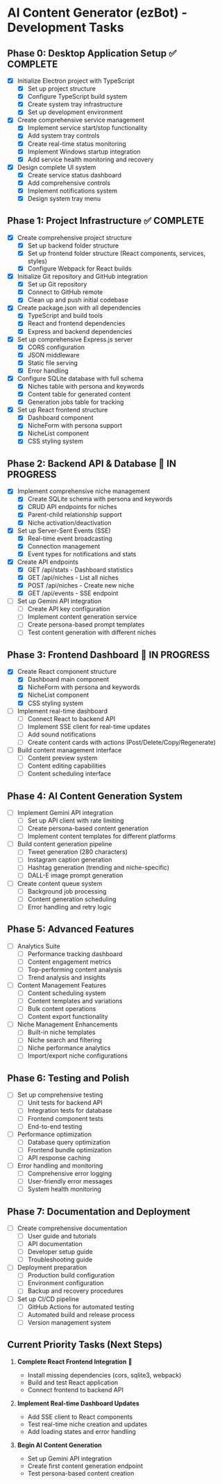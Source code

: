 # AI Content Generator (ezBot) - Development Tasks

## Phase 0: Desktop Application Setup ✅ COMPLETE
- [x] Initialize Electron project with TypeScript
  - [x] Set up project structure
  - [x] Configure TypeScript build system
  - [x] Create system tray infrastructure
  - [x] Set up development environment
- [x] Create comprehensive service management
  - [x] Implement service start/stop functionality
  - [x] Add system tray controls
  - [x] Create real-time status monitoring
  - [x] Implement Windows startup integration
  - [x] Add service health monitoring and recovery
- [x] Design complete UI system
  - [x] Create service status dashboard
  - [x] Add comprehensive controls
  - [x] Implement notifications system
  - [x] Design system tray menu

## Phase 1: Project Infrastructure ✅ COMPLETE
- [x] Create comprehensive project structure
  - [x] Set up backend folder structure
  - [x] Set up frontend folder structure (React components, services, styles)
  - [x] Configure Webpack for React builds
- [x] Initialize Git repository and GitHub integration
  - [x] Set up Git repository
  - [x] Connect to GitHub remote
  - [x] Clean up and push initial codebase
- [x] Create package.json with all dependencies
  - [x] TypeScript and build tools
  - [x] React and frontend dependencies
  - [x] Express and backend dependencies
- [x] Set up comprehensive Express.js server
  - [x] CORS configuration
  - [x] JSON middleware
  - [x] Static file serving
  - [x] Error handling
- [x] Configure SQLite database with full schema
  - [x] Niches table with persona and keywords
  - [x] Content table for generated content
  - [x] Generation jobs table for tracking
- [x] Set up React frontend structure
  - [x] Dashboard component
  - [x] NicheForm with persona support
  - [x] NicheList component
  - [x] CSS styling system

## Phase 2: Backend API & Database 🚧 IN PROGRESS
- [x] Implement comprehensive niche management
  - [x] Create SQLite schema with persona and keywords
  - [x] CRUD API endpoints for niches
  - [x] Parent-child relationship support
  - [x] Niche activation/deactivation
- [x] Set up Server-Sent Events (SSE)
  - [x] Real-time event broadcasting
  - [x] Connection management
  - [x] Event types for notifications and stats
- [x] Create API endpoints
  - [x] GET /api/stats - Dashboard statistics
  - [x] GET /api/niches - List all niches
  - [x] POST /api/niches - Create new niche
  - [x] GET /api/events - SSE endpoint
- [ ] Set up Gemini API integration
  - [ ] Create API key configuration
  - [ ] Implement content generation service
  - [ ] Create persona-based prompt templates
  - [ ] Test content generation with different niches

## Phase 3: Frontend Dashboard 🚧 IN PROGRESS
- [x] Create React component structure
  - [x] Dashboard main component
  - [x] NicheForm with persona and keywords
  - [x] NicheList component
  - [x] CSS styling system
- [ ] Implement real-time dashboard
  - [ ] Connect React to backend API
  - [ ] Implement SSE client for real-time updates
  - [ ] Add sound notifications
  - [ ] Create content cards with actions (Post/Delete/Copy/Regenerate)
- [ ] Build content management interface
  - [ ] Content preview system
  - [ ] Content editing capabilities
  - [ ] Content scheduling interface

## Phase 4: AI Content Generation System
- [ ] Implement Gemini API integration
  - [ ] Set up API client with rate limiting
  - [ ] Create persona-based content generation
  - [ ] Implement content templates for different platforms
- [ ] Build content generation pipeline
  - [ ] Tweet generation (280 characters)
  - [ ] Instagram caption generation
  - [ ] Hashtag generation (trending and niche-specific)
  - [ ] DALL-E image prompt generation
- [ ] Create content queue system
  - [ ] Background job processing
  - [ ] Content generation scheduling
  - [ ] Error handling and retry logic

## Phase 5: Advanced Features
- [ ] Analytics Suite
  - [ ] Performance tracking dashboard
  - [ ] Content engagement metrics
  - [ ] Top-performing content analysis
  - [ ] Trend analysis and insights
- [ ] Content Management Features
  - [ ] Content scheduling system
  - [ ] Content templates and variations
  - [ ] Bulk content operations
  - [ ] Content export functionality
- [ ] Niche Management Enhancements
  - [ ] Built-in niche templates
  - [ ] Niche search and filtering
  - [ ] Niche performance analytics
  - [ ] Import/export niche configurations

## Phase 6: Testing and Polish
- [ ] Set up comprehensive testing
  - [ ] Unit tests for backend API
  - [ ] Integration tests for database
  - [ ] Frontend component tests
  - [ ] End-to-end testing
- [ ] Performance optimization
  - [ ] Database query optimization
  - [ ] Frontend bundle optimization
  - [ ] API response caching
- [ ] Error handling and monitoring
  - [ ] Comprehensive error logging
  - [ ] User-friendly error messages
  - [ ] System health monitoring

## Phase 7: Documentation and Deployment
- [ ] Create comprehensive documentation
  - [ ] User guide and tutorials
  - [ ] API documentation
  - [ ] Developer setup guide
  - [ ] Troubleshooting guide
- [ ] Deployment preparation
  - [ ] Production build configuration
  - [ ] Environment configuration
  - [ ] Backup and recovery procedures
- [ ] Set up CI/CD pipeline
  - [ ] GitHub Actions for automated testing
  - [ ] Automated build and release process
  - [ ] Version management system

## Current Priority Tasks (Next Steps)
1. **Complete React Frontend Integration** 🎯
   - Install missing dependencies (cors, sqlite3, webpack)
   - Build and test React application
   - Connect frontend to backend API

2. **Implement Real-time Dashboard Updates**
   - Add SSE client to React components
   - Test real-time niche creation and updates
   - Add loading states and error handling

3. **Begin AI Content Generation**
   - Set up Gemini API integration
   - Create first content generation endpoint
   - Test persona-based content creation
